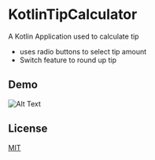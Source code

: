 # KotlinTipCalculator
A Kotlin Application used to calculate tip

- uses radio buttons to select tip amount
- Switch feature to round up tip

## Demo
![Alt Text](https://media.giphy.com/media/vB2ReOltuj1ybw1BEz/giphy.gif)


## License
[MIT](https://choosealicense.com/licenses/mit/)
